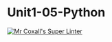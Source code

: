 # Unit1-05-Python
[![Mr Coxall's Super Linter](https://github.com/ICS3UC-Programming-AngelI/Unit1-05-Python/workflows/Mr%20Coxall's%20Super%20Linter/badge.svg)](https://github.com/ICS3UC-Programming-AngelI/Unit1-05-Python/actions/)
